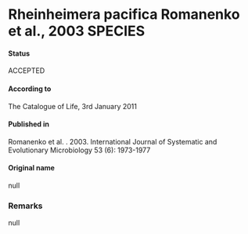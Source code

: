 Rheinheimera pacifica Romanenko et al., 2003 SPECIES
=======

#### Status
ACCEPTED

#### According to
The Catalogue of Life, 3rd January 2011

#### Published in
Romanenko et al. . 2003. International Journal of Systematic and Evolutionary Microbiology 53 (6): 1973-1977

#### Original name
null

### Remarks
null